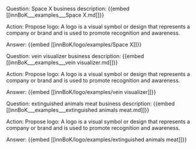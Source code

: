 Question: Space X business description:
{{embed [[innBoK___examples___Space X.md]]}}

Action: Propose logo: A logo is a visual symbol or design that represents a company or brand and is used to promote recognition and awareness.

Answer:
{{embed [[innBoK/logo/examples/Space X]]}}

Question: vein visualizer business description:
{{embed [[innBoK___examples___vein visualizer.md]]}}

Action: Propose logo: A logo is a visual symbol or design that represents a company or brand and is used to promote recognition and awareness.

Answer:
{{embed [[innBoK/logo/examples/vein visualizer]]}}

Question: extinguished animals meat business description:
{{embed [[innBoK___examples___extinguished animals meat.md]]}}

Action: Propose logo: A logo is a visual symbol or design that represents a company or brand and is used to promote recognition and awareness.

Answer:
{{embed [[innBoK/logo/examples/extinguished animals meat]]}}



